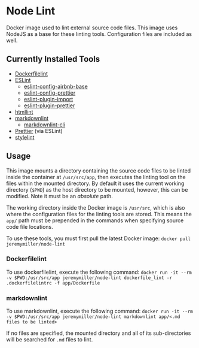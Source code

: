 # Node Lint
Docker image used to lint external source code files.  This image uses NodeJS as a base for these linting tools.
Configuration files are included as well.

## Currently Installed Tools
- [Dockerfilelint](https://www.npmjs.com/package/dockerfilelint)
- [ESLint](https://www.npmjs.com/package/eslint)
  - [eslint-config-airbnb-base](https://www.npmjs.com/package/eslint-config-airbnb-base)
  - [eslint-config-prettier](https://www.npmjs.com/package/eslint-config-prettier)
  - [eslint-plugin-import](https://www.npmjs.com/package/eslint-plugin-import)
  - [eslint-plugin-prettier](https://www.npmjs.com/package/eslint-plugin-prettier)
- [htmllint](https://www.npmjs.com/package/htmllint)
- [markdownlint](https://www.npmjs.com/package/markdownlint)
  - [markdownlint-cli](https://www.npmjs.com/package/markdownlint-cli)
- [Prettier](https://www.npmjs.com/package/prettier) (via ESLint)
- [stylelint](https://www.npmjs.com/package/stylelint)

## Usage
This image mounts a directory containing the source code files to be linted inside the container at `/usr/src/app`,
then executes the linting tool on the files within the mounted directory.  By default it uses the current
working directory (`$PWD`) as the host directory to be mounted, however, this can be modified.  Note it must be
an *absolute* path.

The working directory inside the Docker image is `/usr/src`, which is also where the configuration files for the linting
tools are stored.  This means the `app/` path must be prepended in the commands when specifying source code file locations.

To use these tools, you must first pull the latest Docker image: ```docker pull jeremymiller/node-lint```

### Dockerfilelint
To use dockerfilelint, execute the following command:
```docker run -it --rm -v $PWD:/usr/src/app jeremymiller/node-lint dockerfile_lint -r .dockerfilelintrc -f app/Dockerfile```

### markdownlint
To use markdownlint, execute the following command:
```docker run -it --rm -v $PWD:/usr/src/app jeremymiller/node-lint markdownlint app/<.md files to be linted>```

If no files are specified, the mounted directory and all of its sub-directories will be searched for `.md` files to lint.
